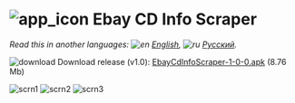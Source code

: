 # ![app_icon](https://user-images.githubusercontent.com/49783652/72156153-ddbdd180-33c5-11ea-8f87-368e733923ea.png) Ebay CD Info Scraper

*Read this in another languages: ![en](https://user-images.githubusercontent.com/49783652/69971412-e56d9900-1530-11ea-8516-f9f1f6219147.png) [English](https://github.com/konovalov-maksim/ebay_cd_info_scraper/blob/master/readme.md), ![ru](https://user-images.githubusercontent.com/49783652/69971413-e56d9900-1530-11ea-8937-a7989b8d727d.png) [Русский](https://github.com/konovalov-maksim/ebay_cd_info_scraper/blob/master/readme.ru.md).*

![download](https://user-images.githubusercontent.com/49783652/70123296-6b99f480-1683-11ea-8f71-ac9d1e14fd54.png) Download release (v1.0): [EbayCdInfoScraper-1-0-0.apk](https://github.com/konovalov-maksim/ebay_cd_info_scraper/releases/download/1.0.0/EbayCdInfoScraper.apk) (8.76 Mb)

![scrn1](https://user-images.githubusercontent.com/49783652/75628702-9cd78180-5bec-11ea-80a1-0ff758649170.png)
![scrn2](https://user-images.githubusercontent.com/49783652/75628700-9c3eeb00-5bec-11ea-8101-80ac056f840e.png)
![scrn3](https://user-images.githubusercontent.com/49783652/75628698-9b0dbe00-5bec-11ea-8e74-3c06d7ba1c4d.png)